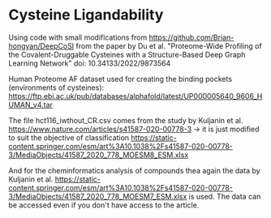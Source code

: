 # Cysteine Ligandability

Using code with small modifications from https://github.com/Brian-hongyan/DeepCoSI from the paper by Du et al. "Proteome-Wide Profiling of the Covalent-Druggable Cysteines with a Structure-Based Deep Graph Learning Network" doi: 10.34133/2022/9873564

Human Proteome AF dataset used for creating the binding pockets (environments of cysteines): https://ftp.ebi.ac.uk/pub/databases/alphafold/latest/UP000005640_9606_HUMAN_v4.tar

The file hct116_iwthout_CR.csv comes from the study by Kuljanin et al. https://www.nature.com/articles/s41587-020-00778-3  -> it is just modified to suit the objective of classification https://static-content.springer.com/esm/art%3A10.1038%2Fs41587-020-00778-3/MediaObjects/41587_2020_778_MOESM8_ESM.xlsx

And for the cheminformatics analysis of compounds thea again the data by Kuljanin et al. https://static-content.springer.com/esm/art%3A10.1038%2Fs41587-020-00778-3/MediaObjects/41587_2020_778_MOESM7_ESM.xlsx is used. The data can be accessed even if you don't have access to the article.
